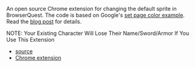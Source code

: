 An open source Chrome extension for changing the default sprite in BrowserQuest. The code is based on Google's [set page color example](http://code.google.com/chrome/extensions/examples/api/browserAction/set_page_color.zip). Read the [blog post](http://dev.bootstraponline.com/2012/03/browserquest-boss-mode.html) for details.

NOTE: Your Existing Character Will Lose Their Name/Sword/Armor If You Use This Extension

* [source](https://github.com/downloads/bootstraponline/bossmode/bossmode_src.zip)
* [Chrome extension](https://github.com/downloads/bootstraponline/bossmode/bossmode.crx)
